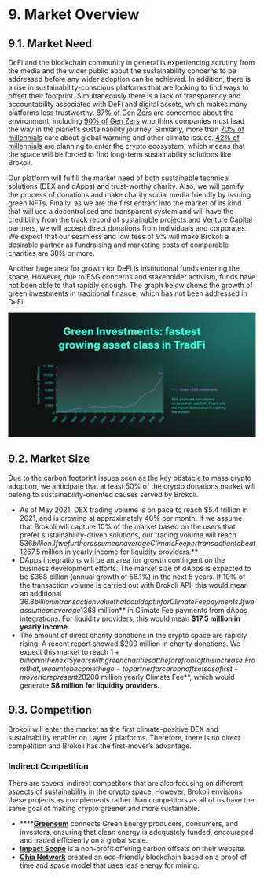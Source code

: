 # 9. Market Overview

## 9.1. **Market Need**

DeFi and the blockchain community in general is experiencing scrutiny from the media and the wider public about the sustainability concerns to be addressed before any wider adoption can be achieved. In addition, there is a rise in sustainability-conscious platforms that are looking to find ways to offset their footprint. Simultaneously there is a lack of transparency and accountability associated with DeFi and digital assets, which makes many platforms less trustworthy. [87% of Gen Zers](https://sustainablebrands.com/read/marketing-and-comms/gen-z-believes-in-its-own-power-to-make-change-but-that-companies-must-lead-the-way) are concerned about the environment, including [90% of Gen Zers](https://sustainablebrands.com/read/marketing-and-comms/gen-z-believes-in-its-own-power-to-make-change-but-that-companies-must-lead-the-way) who think companies must lead the way in the planet’s sustainability journey. Similarly, more than [70% of millennials](https://climatecommunication.yale.edu/publications/do-younger-generations-care-more-about-global-warming/) care about global warming and other climate issues. [42% of millennials](https://www.coindesk.com/how-millennials-are-shaping-the-future-of-money) are planning to enter the crypto ecosystem, which means that the space will be forced to find long-term sustainability solutions like Brokoli.&#x20;

Our platform will fulfill the market need of both sustainable technical solutions (DEX and dApps) and trust-worthy charity. Also, we will gamify the process of donations and make charity social media friendly by issuing green NFTs. Finally, as we are the first entrant into the market of its kind that will use a decentralised and transparent system and will have the credibility from the track record of sustainable projects and Venture Capital partners, we will accept direct donations from individuals and corporates. We expect that our seamless and low fees of 9% will make Brokoli a desirable partner as fundraising and marketing costs of comparable charities are 30% or more.

Another huge area for growth for DeFi is institutional funds entering the space. However, due to ESG concerns and stakeholder activism, funds have not been able to that rapidly enough. The graph below shows the growth of green investments in traditional finance, which has not been addressed in DeFi.

![Green Investment Growth in Traditional Finance](../.gitbook/assets/twitter-post-67.png)

## 9.2. **Market Size**

Due to the carbon footprint issues seen as the key obstacle to mass crypto adoption, we anticipate that at least 50% of the crypto donations market will belong to sustainability-oriented causes served by Brokoli.&#x20;

* As of May 2021, DEX trading volume is on pace to reach $5.4 trillion in 2021, and is growing at approximately 40% per month. If we assume that Brokoli will capture 10% of the market based on the users that prefer sustainability-driven solutions, our trading volume will reach $536 billion. If we further assume an average Climate Fee per transaction to be at 1%, Brokoli will collect **5.4 billion in donations** from our DEX. From that, 5% is distributed to token holders, which represents **$267.5 million in yearly income for liquidity providers.**
* DApps integrations will be an area for growth contingent on the business development efforts. The market size of dApps is expected to be $368 billion (annual growth of 56.1%) in the next 5 years. If 10% of the transaction volume is carried out with Brokoli API, this would mean an additional $36.8 billion in transaction value that could opt in for Climate Fee payments. If we assume an average 1% Climate Fee, this represents an additional **$368 million** in Climate Fee payments from dApps integrations. For liquidity providers, this would mean **$17.5 million in yearly income.**&#x20;
* The amount of direct charity donations in the crypto space are rapidly rising. A recent [report](https://cryptogivingtuesday.org/report-13300-btc-200-million-in-crypto-donated-to-charities/) showed $200 million in charity donations. We expect this market to reach $1+ billion in the next 5 years with green charities at the forefront of this increase. From that, we aim to become the go-to partner for carbon offsets as a first-mover to represent 20% of this market and additional **$200 million yearly Climate Fee**, which would generate **$8 million for liquidity providers.**

## 9.3. **Competition**

Brokoli will enter the market as the first climate-positive DEX and sustainability enabler on Layer 2 platforms. Therefore, there is no direct competition and Brokoli has the first-mover’s advantage.

### Indirect Competition

There are several indirect competitors that are also focusing on different aspects of sustainability in the crypto space. However, Brokoli envisions these projects as complements rather than competitors as all of us have the same goal of making crypto greener and more sustainable.

* ****[**Greeneum**](https://www.greeneum.net) connects Green Energy producers, consumers, and investors, ensuring that clean energy is adequately funded, encouraged and traded efficiently on a global scale. &#x20;
* [**Impact Scope**](https://impactscope.com) is a non-profit offering carbon offsets on their website.
* [**Chia Network**](https://www.chia.net) created an eco-friendly blockchain based on a proof of time and space model that uses less energy for mining.&#x20;
